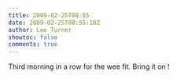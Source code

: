 ```yaml
---
title: 2009-02-25T08-55
date: 2009-02-25T08:55:10Z
author: Lee Turner
showtoc: false
comments: true
---
```


Third morning in a row for the wee fit.  Bring it on !

